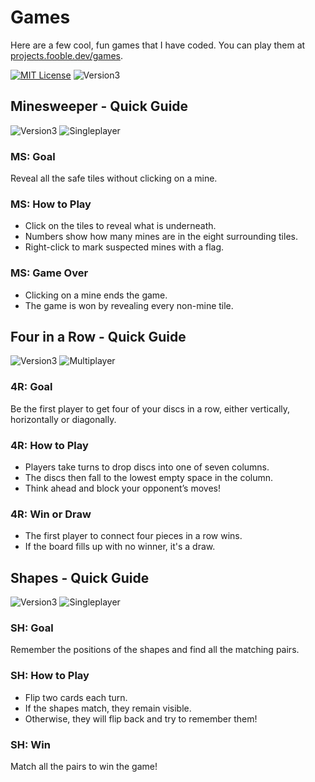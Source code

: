 # Games

Here are a few cool, fun games that I have coded. You can play them at [projects.fooble.dev/games](https://projects.fooble.dev/games/).

[![MIT License](https://img.shields.io/badge/License-MIT-green.svg)](https://opensource.org/license/mit/) ![Version3](https://img.shields.io/badge/Version-3.0-blue.svg)

## Minesweeper - Quick Guide

![Version3](https://img.shields.io/badge/Version-3.0-blue.svg) ![Singleplayer](https://img.shields.io/badge/Players-1-red.svg)

### MS: Goal

Reveal all the safe tiles without clicking on a mine.

### MS: How to Play

- Click on the tiles to reveal what is underneath.
- Numbers show how many mines are in the eight surrounding tiles.
- Right-click to mark suspected mines with a flag.

### MS: Game Over

- Clicking on a mine ends the game.
- The game is won by revealing every non-mine tile.

## Four in a Row - Quick Guide

![Version3](https://img.shields.io/badge/Version-3.0-blue.svg) ![Multiplayer](https://img.shields.io/badge/Players-2-red.svg)

### 4R: Goal

Be the first player to get four of your discs in a row, either vertically, horizontally or diagonally.

### 4R: How to Play

- Players take turns to drop discs into one of seven columns.
- The discs then fall to the lowest empty space in the column.
- Think ahead and block your opponent’s moves!

### 4R: Win or Draw

- The first player to connect four pieces in a row wins.
- If the board fills up with no winner, it's a draw.

## Shapes - Quick Guide

![Version3](https://img.shields.io/badge/Version-3.0-blue.svg) ![Singleplayer](https://img.shields.io/badge/Players-1-red.svg)

### SH: Goal

Remember the positions of the shapes and find all the matching pairs.

### SH: How to Play

- Flip two cards each turn.
- If the shapes match, they remain visible.
- Otherwise, they will flip back and try to remember them!

### SH: Win

Match all the pairs to win the game!

